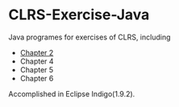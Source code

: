 CLRS-Exercise-Java
==================

Java programes for exercises of CLRS, including
- [Chapter 2](http://github.com/momo9/CLRS-Exercise-Java/ch02.git)
- Chapter 4
- Chapter 5
- Chapter 6

Accomplished in Eclipse Indigo(1.9.2).